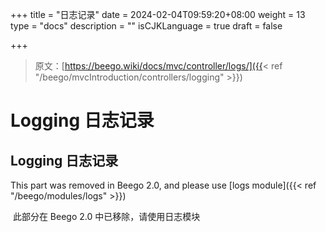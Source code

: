 +++
title = "日志记录"
date = 2024-02-04T09:59:20+08:00
weight = 13
type = "docs"
description = ""
isCJKLanguage = true
draft = false

+++

> 原文：[https://beego.wiki/docs/mvc/controller/logs/]({{< ref "/beego/mvcIntroduction/controllers/logging" >}})

# Logging 日志记录



## Logging 日志记录

This part was removed in Beego 2.0, and please use [logs module]({{< ref "/beego/modules/logs" >}})

​	此部分在 Beego 2.0 中已移除，请使用日志模块
